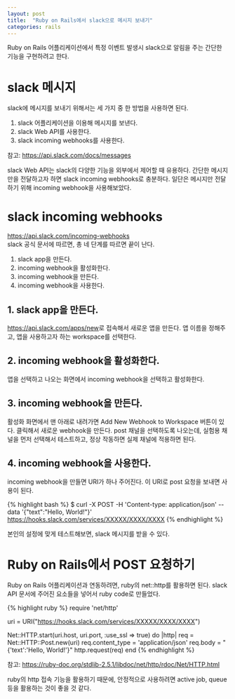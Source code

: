 ```yaml
---
layout: post
title:  "Ruby on Rails에서 slack으로 메시지 보내기"
categories: rails
---
```


Ruby on Rails 어플리케이션에서 특정 이벤트 발생시 slack으로 알림을 주는 간단한 기능을 구현하려고 한다.

# slack 메시지
slack에 메시지를 보내기 위해서는 세 가지 중 한 방법을 사용하면 된다.
1. slack 어플리케이션을 이용해 메시지를 보낸다.
2. slack Web API를 사용한다.
3. slack incoming webhooks를 사용한다.

참고: <https://api.slack.com/docs/messages>
<br>

slack Web API는 slack의 다양한 기능을 외부에서 제어할 때 유용하다.
간단한 메시지만을 전달하고자 하면 slack incoming webhooks로 충분하다.
일단은 메시지만 전달하기 위해 incoming webhook을 사용해보았다.

# slack incoming webhooks
<https://api.slack.com/incoming-webhooks>
<br>
slack 공식 문서에 따르면, 총 네 단계를 따르면 끝이 난다.
1. slack app을 만든다.
2. incoming webhook을 활성화한다.
3. incoming webhook을 만든다.
4. incoming webhook을 사용한다.

## 1. slack app을 만든다.
<https://api.slack.com/apps/new>로 접속해서 새로운 앱을 만든다.
앱 이름을 정해주고, 앱을 사용하고자 하는 workspace를 선택한다.

## 2. incoming webhook을 활성화한다.
앱을 선택하고 나오는 화면에서 incoming webhook을 선택하고 활성화한다.

## 3. incoming webhook을 만든다.
활성화 화면에서 맨 아래로 내려가면 Add New Webhook to Workspace 버튼이 있다.
클릭해서 새로운 webhook을 만든다.
post 채널을 선택하도록 나오는데, 실험용 채널을 먼저 선택해서 테스트하고, 정상 작동하면 실제 채널에 적용하면 된다.

## 4. incoming webhook을 사용한다.
incoming webhook을 만들면 URI가 하나 주어진다. 이 URI로 post 요청을 보내면 사용이 된다.

{% highlight bash %}
$ curl -X POST -H 'Content-type: application/json' --data '{"text":"Hello, World!"}' https://hooks.slack.com/services/XXXXX/XXXX/XXXX
{% endhighlight %}

본인의 설정에 맞게 테스트해보면, slack 메시지를 받을 수 있다.

# Ruby on Rails에서 POST 요청하기
Ruby on Rails 어플리케이션과 연동하려면, ruby의 net::http를 활용하면 된다.
slack API 문서에 주어진 요소들을 넣어서 ruby code로 만들었다.

{% highlight ruby %}
require 'net/http'

uri = URI("https://hooks.slack.com/services/XXXXX/XXXX/XXXX")

Net::HTTP.start(uri.host, uri.port, :use_ssl => true) do |http|
	req = Net::HTTP::Post.new(uri)
	req.content_type = 'application/json'
	req.body = "{'text':'Hello, World!'}"
	http.request(req)
end	
{% endhighlight %}

참고: <https://ruby-doc.org/stdlib-2.5.1/libdoc/net/http/rdoc/Net/HTTP.html>

ruby의 http 접속 기능을 활용하기 때문에, 안정적으로 사용하려면 active job, queue 등을 활용하는 것이 좋을 것 같다.